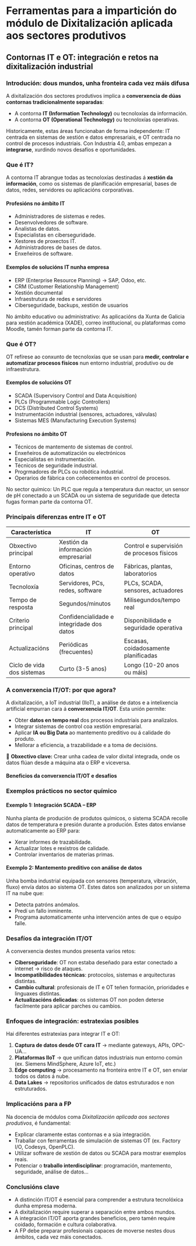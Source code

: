 # Ferramentas para a impartición do módulo de Dixitalización aplicada aos sectores produtivos

## Contornas IT e OT: integración e retos na dixitalización industrial

### Introdución: dous mundos, unha fronteira cada vez máis difusa

A dixitalización dos sectores produtivos implica a **converxencia de dúas contornas tradicionalmente separadas**:

* A contorna **IT (Information Technology)** ou tecnoloxías da información.
* A contorna **OT (Operational Technology)** ou tecnoloxías operativas.

Historicamente, estas áreas funcionaban de forma independente: IT centrada en sistemas de xestión e datos empresariais, e OT centrada no control de procesos industriais. Con Industria 4.0, ambas empezan a **integrarse**, xurdindo novos desafíos e oportunidades.

### Que é IT?

A contorna IT abrangue todas as tecnoloxías destinadas á **xestión da información**, como os sistemas de planificación empresarial, bases de datos, redes, servidores ou aplicacións corporativas.

#### Profesións no ámbito IT

* Administradores de sistemas e redes.
* Desenvolvedores de software.
* Analistas de datos.
* Especialistas en ciberseguridade.
* Xestores de proxectos IT.
* Administradores de bases de datos.
* Enxeñeiros de software.

#### Exemplos de solucións IT nunha empresa

* ERP (Enterprise Resource Planning) → SAP, Odoo, etc.
* CRM (Customer Relationship Management)
* Xestión documental
* Infraestrutura de redes e servidores
* Ciberseguridade, backups, xestión de usuarios

No ámbito educativo ou administrativo:
As aplicacións da Xunta de Galicia para xestión académica (XADE), correo institucional, ou plataformas como Moodle, tamén forman parte da contorna IT.

### Que é OT?

OT refírese ao conxunto de tecnoloxías que se usan para **medir, controlar e automatizar procesos físicos** nun entorno industrial, produtivo ou de infraestrutura.

#### Exemplos de solucións OT

* SCADA (Supervisory Control and Data Acquisition)
* PLCs (Programmable Logic Controllers)
* DCS (Distributed Control Systems)
* Instrumentación industrial (sensores, actuadores, válvulas)
* Sistemas MES (Manufacturing Execution Systems)

#### Profesions no ámbito OT

* Técnicos de mantemento de sistemas de control.
* Enxeñeiros de automatización ou electrónicos
* Especialistas en instrumentación.
* Técnicos de seguridade industrial.
* Progrmadores de PLCs ou robótica industrial.
* Operarios de fábrica con coñecementos en control de procesos.

No sector químico:
Un PLC que regula a temperatura dun reactor, un sensor de pH conectado a un SCADA ou un sistema de seguridade que detecta fugas forman parte da contorna OT.

### Principais diferenzas entre IT e OT

| Característica             | IT                                        | OT                                        |
| -------------------------- | ----------------------------------------- | ----------------------------------------- |
| Obxectivo principal        | Xestión da información empresarial        | Control e supervisión de procesos físicos |
| Entorno operativo          | Oficinas, centros de datos                | Fábricas, plantas, laboratorios           |
| Tecnoloxía                 | Servidores, PCs, redes, software          | PLCs, SCADA, sensores, actuadores         |
| Tempo de resposta          | Segundos/minutos                          | Milisegundos/tempo real                   |
| Criterio principal         | Confidencialidade e integridade dos datos | Disponibilidade e seguridade operativa    |
| Actualizacións             | Periódicas (frecuentes)                   | Escasas, coidadosamente planificadas      |
| Ciclo de vida dos sistemas | Curto (3-5 anos)                          | Longo (10-20 anos ou máis)                |

### A converxencia IT/OT: por que agora?

A dixitalización, a IoT industrial (IIoT), a análise de datos e a intelixencia artificial empurran cara á **converxencia IT/OT**. Esta unión permite:

* Obter **datos en tempo real** dos procesos industriais para analizalos.
* Integrar sistemas de control coa xestión empresarial.
* Aplicar **IA ou Big Data** ao mantemento preditivo ou á calidade do produto.
* Mellorar a eficiencia, a trazabilidade e a toma de decisións.

🎯 **Obxectivo clave:**
Crear unha cadea de valor dixital integrada, onde os datos flúan desde a máquina ata o ERP e viceversa.

#### Beneficios da converxencia IT/OT e desafíos

### Exemplos prácticos no sector químico

#### Exemplo 1: Integración SCADA – ERP

Nunha planta de produción de produtos químicos, o sistema SCADA recolle datos de temperatura e presión durante a produción. Estes datos envíanse automaticamente ao ERP para:

* Xerar informes de trazabilidade.
* Actualizar lotes e rexistros de calidade.
* Controlar inventarios de materias primas.

#### Exemplo 2: Mantemento preditivo con análise de datos

Unha bomba industrial equipada con sensores (temperatura, vibración, fluxo) envía datos ao sistema OT. Estes datos son analizados por un sistema IT na nube que:

* Detecta patróns anómalos.
* Predí un fallo inminente.
* Programa automaticamente unha intervención antes de que o equipo falle.

### Desafíos da integración IT/OT

A converxencia destes mundos presenta varios retos:

* **Ciberseguridade**: OT non estaba deseñado para estar conectado a internet → risco de ataques.
* **Incompatibilidades técnicas**: protocolos, sistemas e arquitecturas distintas.
* **Cambio cultural**: profesionais de IT e OT teñen formación, prioridades e linguaxes distintas.
* **Actualizacións delicadas**: os sistemas OT non poden deterse facilmente para aplicar parches ou cambios.

### Enfoques de integración: estratexias posibles

Hai diferentes estratexias para integrar IT e OT:

1. **Captura de datos desde OT cara IT** → mediante gateways, APIs, OPC-UA...
2. **Plataformas IIoT** → que unifican datos industriais nun entorno común (ex. Siemens MindSphere, Azure IoT, etc.)
3. **Edge computing** → procesamento na fronteira entre IT e OT, sen enviar todos os datos á nube.
4. **Data Lakes** → repositorios unificados de datos estruturados e non estruturados.

### Implicacións para a FP

Na docencia de módulos coma *Dixitalización aplicada aos sectores produtivos*, é fundamental:

* Explicar claramente estas contornas e a súa integración.
* Traballar con ferramentas de simulación de sistemas OT (ex. Factory I/O, Codesys, OpenPLC).
* Utilizar software de xestión de datos ou SCADA para mostrar exemplos reais.
* Potenciar o **traballo interdisciplinar**: programación, mantemento, seguridade, análise de datos...

### Conclusións clave

* A distinción IT/OT é esencial para comprender a estrutura tecnolóxica dunha empresa moderna.
* A dixitalización require superar a separación entre ambos mundos.
* A integración IT/OT aporta grandes beneficios, pero tamén require coidado, formación e cultura colaborativa.
* A FP debe preparar profesionais capaces de moverse nestes dous ámbitos, cada vez máis conectados.
